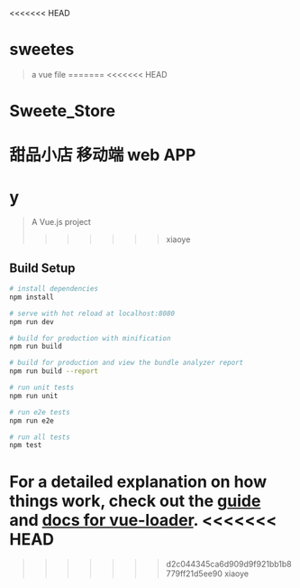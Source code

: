 <<<<<<< HEAD
# sweetes

> a vue file
=======
<<<<<<< HEAD
# Sweete_Store
甜品小店 移动端 web APP
=======
# y

> A Vue.js project
>>>>>>> xiaoye

## Build Setup

``` bash
# install dependencies
npm install

# serve with hot reload at localhost:8080
npm run dev

# build for production with minification
npm run build

# build for production and view the bundle analyzer report
npm run build --report

# run unit tests
npm run unit

# run e2e tests
npm run e2e

# run all tests
npm test
```

For a detailed explanation on how things work, check out the [guide](http://vuejs-templates.github.io/webpack/) and [docs for vue-loader](http://vuejs.github.io/vue-loader).
<<<<<<< HEAD
=======
>>>>>>> d2c044345ca6d909d9f921bb1b8779ff21d5ee90
>>>>>>> xiaoye
